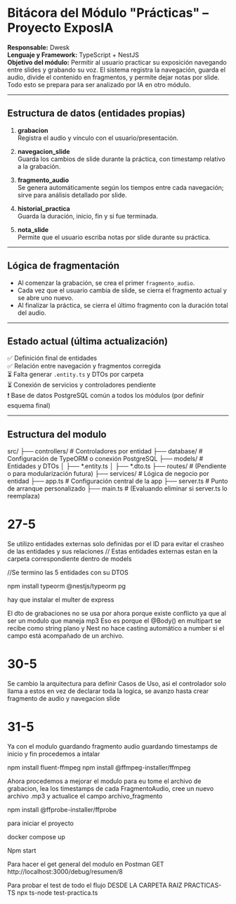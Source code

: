 # Bitácora del Módulo "Prácticas" – Proyecto ExposIA

**Responsable:** Dwesk  
**Lenguaje y Framework:** TypeScript + NestJS  
**Objetivo del módulo:** Permitir al usuario practicar su exposición navegando entre slides y grabando su voz. El sistema registra la navegación, guarda el audio, divide el contenido en fragmentos, y permite dejar notas por slide. Todo esto se prepara para ser analizado por IA en otro módulo.

---

## Estructura de datos (entidades propias)

1. **grabacion**  
   Registra el audio y vínculo con el usuario/presentación.

2. **navegacion_slide**  
   Guarda los cambios de slide durante la práctica, con timestamp relativo a la grabación.

3. **fragmento_audio**  
   Se genera automáticamente según los tiempos entre cada navegación; sirve para análisis detallado por slide.

4. **historial_practica**  
   Guarda la duración, inicio, fin y si fue terminada.

5. **nota_slide**  
   Permite que el usuario escriba notas por slide durante su práctica.

---

## Lógica de fragmentación

- Al comenzar la grabación, se crea el primer `fragmento_audio`.
- Cada vez que el usuario cambia de slide, se cierra el fragmento actual y se abre uno nuevo.
- Al finalizar la práctica, se cierra el último fragmento con la duración total del audio.

---

## Estado actual (última actualización)

✅ Definición final de entidades  
✅ Relación entre navegación y fragmentos corregida  
⏳ Falta generar `.entity.ts` y DTOs por carpeta  
⏳ Conexión de servicios y controladores pendiente  
❗ Base de datos PostgreSQL común a todos los módulos (por definir esquema final)

---

## Estructura del modulo
src/
├── controllers/               # Controladores por entidad
├── database/                  # Configuración de TypeORM o conexión PostgreSQL
├── models/                    # Entidades y DTOs
│   ├── *.entity.ts
│   ├── *.dto.ts
├── routes/                    # (Pendiente o para modularización futura)
├── services/                  # Lógica de negocio por entidad
├── app.ts                     # Configuración central de la app
├── server.ts                  # Punto de arranque personalizado
├── main.ts                    # (Evaluando eliminar si server.ts lo reemplaza)



# 27-5 

Se utilizo entidades externas solo definidas por el ID para evitar el crasheo de las entidades y sus relaciones // Estas entidades externas estan en la carpeta correspondiente dentro de models

//Se termino las 5 entidades con su DTOS 


npm install typeorm @nestjs/typeorm pg

hay que instalar el multer de express

El dto de grabaciones no se usa por ahora porque existe conflicto ya que al ser un modulo que maneja mp3 Eso es porque el @Body() en multipart se recibe como string plano y Nest no hace casting automático a number si el campo está acompañado de un archivo.

# 30-5 

Se cambio la arquitectura para definir Casos de Uso, asi el controlador solo llama a estos en vez de declarar toda la logica, se avanzo hasta crear fragmento de audio y navegacion slide

# 31-5

Ya con el modulo guardando fragmento audio guardando timestamps de inicio y fin procedemos a intalar 

npm install fluent-ffmpeg
npm install @ffmpeg-installer/ffmpeg

Ahora procedemos a mejorar el modulo para eu tome el archivo de grabacion, lea los timestamps de cada FragmentoAudio, cree un nuevo archivo .mp3 y actualice el campo archivo_fragmento


npm install @ffprobe-installer/ffprobe


para iniciar el proyecto

 docker compose up

 
Npm start

Para hacer el get general del modulo en Postman GET http://localhost:3000/debug/resumen/8

Para probar el test de todo el flujo DESDE LA CARPETA RAIZ PRACTICAS-TS npx ts-node test-practica.ts